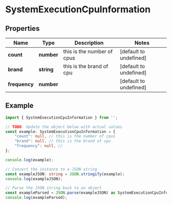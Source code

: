 
# SystemExecutionCpuInformation


## Properties

Name | Type | Description | Notes
------------ | ------------- | ------------- | -------------
**count** | **number** | this is the number of cpus | [default to undefined]
**brand** | **string** | this is the brand of cpu | [default to undefined]
**frequency** | **number** |  | [default to undefined]

## Example

```typescript
import { SystemExecutionCpuInformation } from '';

// TODO: Update the object below with actual values
const example: SystemExecutionCpuInformation = {
    "count": null, // this is the number of cpus
    "brand": null, // this is the brand of cpu
    "frequency": null, // 
};

console.log(example);

// Convert the instance to a JSON string
const exampleJSON: string = JSON.stringify(example);
console.log(exampleJSON);

// Parse the JSON string back to an object
const exampleParsed = JSON.parse(exampleJSON) as SystemExecutionCpuInformation;
console.log(exampleParsed);
```




